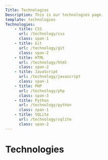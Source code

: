```yaml
---
Title: Technologies
Description: This is our technologies page.
template: technologies
Technologies:
    - title: CSS
      url: /technology/css
      class: span-1
    - title: Git
      url: /technology/git
      class: span-2
    - title: HTML
      url: /technology/html
      class: span-2
    - title: JavaScript
      url: /technology/javascript
      class: span-1
    - title: PHP
      url: /technology/php
      class: span-3
    - title: Python
      url: /technology/python
      class: span-1
    - title: SQLite
      url: /technology/sqlite
      class: span-2
---
```


# Technologies
